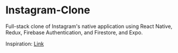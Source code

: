 # Instagram-Clone

Full-stack clone of Instagram's native application using React Native, Redux, Firebase Authentication, and Firestore, and Expo.

Inspiration:
<a href="https://www.youtube.com/watch?v=1hPgQWbWmEk&t=3843s&ab_channel=freeCodeCamp.org">Link</app>
